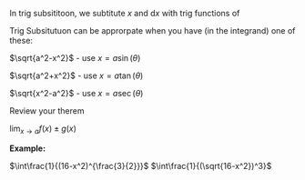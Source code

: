 In trig subsititoon, we subtitute $x$ and $\mathrm{d}x$ with trig functions of 

Trig Subsitutuon can be approrpate when you have (in the integrand) one of these:

$\sqrt{a^2-x^2}$ - use $x=a\sin(\theta)$

$\sqrt{a^2+x^2}$ - use $x=a\tan(\theta)$

$\sqrt{x^2-a^2}$ - use $x=a\sec(\theta)$

Review your therem

$\lim_{x\to a}{f(x)\pm g(x)}$



**Example:**

$\int\frac{1}{(16-x^2)^{\frac{3}{2}}}$
$\int\frac{1}{(\sqrt{16-x^2})^3}$

